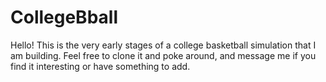 # CollegeBball
Hello! This is the very early stages of a college basketball simulation that I am building. 
Feel free to clone it and poke around, and message me if you find it interesting or have something to add.
